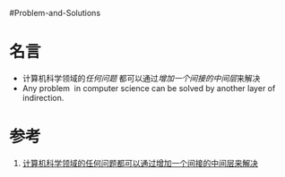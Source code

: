 #Problem-and-Solutions 

# 名言
- 计算机科学领域的*任何问题* 都可以通过*增加一个间接的中间层*来解决
- Any problem  in computer science can be solved by another layer of indirection.



# 参考
1. [计算机科学领域的任何问题都可以通过增加一个间接的中间层来解决](https://cloud.tencent.com/developer/article/1491973)